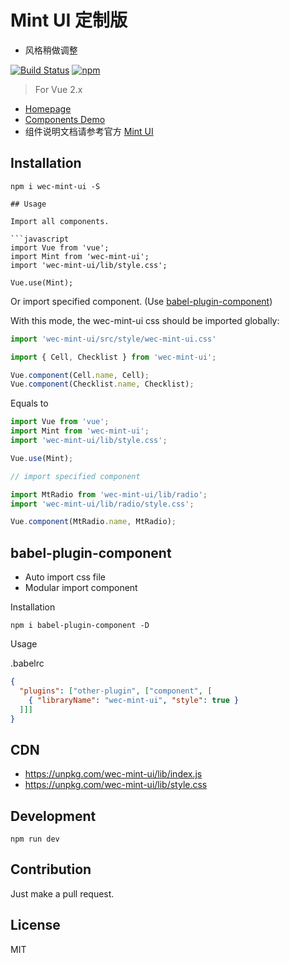 # Mint UI 定制版

- 风格稍做调整

[![Build Status](https://travis-ci.org/njfed/mint-ui.svg?branch=wec-mint-ui)](https://travis-ci.org/njfed/mint-ui)
[![npm](https://img.shields.io/npm/v/wec-mint-ui.svg?maxAge=3600)](https://www.npmjs.com/package/wec-mint-ui)

> For Vue 2.x

- [Homepage](https://github.com/njfed/mint-ui)
- [Components Demo](https://njfed.github.io/mint-ui/)
- 组件说明文档请参考官方 [Mint UI](http://mint-ui.github.io/docs)

## Installation
```shell
npm i wec-mint-ui -S

## Usage

Import all components.

```javascript
import Vue from 'vue';
import Mint from 'wec-mint-ui';
import 'wec-mint-ui/lib/style.css';

Vue.use(Mint);
```

Or import specified component. (Use [babel-plugin-component](https://www.npmjs.com/package/babel-plugin-component))

With this mode, the wec-mint-ui css should be imported globally:

```javascript
import 'wec-mint-ui/src/style/wec-mint-ui.css'
```

```javascript
import { Cell, Checklist } from 'wec-mint-ui';

Vue.component(Cell.name, Cell);
Vue.component(Checklist.name, Checklist);
```


Equals to

```javascript
import Vue from 'vue';
import Mint from 'wec-mint-ui';
import 'wec-mint-ui/lib/style.css';

Vue.use(Mint);

// import specified component

import MtRadio from 'wec-mint-ui/lib/radio';
import 'wec-mint-ui/lib/radio/style.css';

Vue.component(MtRadio.name, MtRadio);
```

## babel-plugin-component
- Auto import css file
- Modular import component

Installation
```shell
npm i babel-plugin-component -D
```

Usage

.babelrc
```json
{
  "plugins": ["other-plugin", ["component", [
    { "libraryName": "wec-mint-ui", "style": true }
  ]]]
}
```

## CDN

- https://unpkg.com/wec-mint-ui/lib/index.js
- https://unpkg.com/wec-mint-ui/lib/style.css

## Development

```shell
npm run dev
```

## Contribution
Just make a pull request.

## License
MIT
